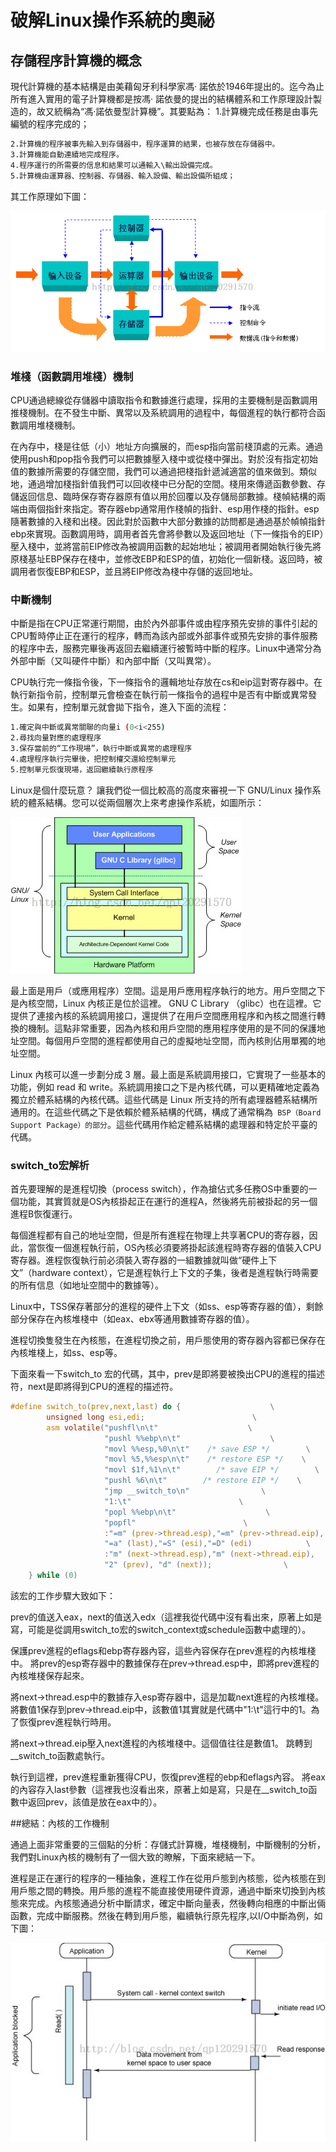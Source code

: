 # 破解Linux操作系統的奧祕

## 存儲程序計算機的概念

現代計算機的基本結構是由美藉匈牙利科學家馮· 諾依於1946年提出的。迄今為止所有進入實用的電子計算機都是按馮· 諾依曼的提出的結構體系和工作原理設計製造的，故又統稱為“馮·諾依曼型計算機”。其要點為：
1.計算機完成任務是由事先編號的程序完成的；

```sh
2.計算機的程序被事先輸入到存儲器中，程序運算的結果，也被存放在存儲器中。
3.計算機能自動連續地完成程序。
4.程序運行的所需要的信息和結果可以通輸入\輸出設備完成。
5.計算機由運算器、控制器、存儲器、輸入設備、輸出設備所組成；
```

其工作原理如下圖：

![](./images/20130630213842359.png)

### 堆棧（函數調用堆棧）機制

CPU通過總線從存儲器中讀取指令和數據進行處理，採用的主要機制是函數調用推棧機制。在不發生中斷、異常以及系統調用的過程中，每個進程的執行都符合函數調用堆棧機制。

在內存中，棧是往低（小）地址方向擴展的，而esp指向當前棧頂處的元素。通過使用push和pop指令我們可以把數據壓入棧中或從棧中彈出。對於沒有指定初始值的數據所需要的存儲空間，我們可以通過把棧指針遞減適當的值來做到。類似地，通過增加棧指針值我們可以回收棧中已分配的空間。棧用來傳遞函數參數、存儲返回信息、臨時保存寄存器原有值以用於回覆以及存儲局部數據。棧幀結構的兩端由兩個指針來指定。寄存器ebp通常用作棧幀的指針、esp用作棧的指針。esp隨著數據的入棧和出棧。因此對於函數中大部分數據的訪問都是通過基於幀幀指針ebp來實現。函數調用時，調用者首先會將參數以及返回地址（下一條指令的EIP）壓入棧中，並將當前EIP修改為被調用函數的起始地址；被調用者開始執行後先將原棧基址EBP保存在棧中，並修改EBP和ESP的值，初始化一個新棧。返回時，被調用者恢復EBP和ESP，並且將EIP修改為棧中存儲的返回地址。

### 中斷機制

中斷是指在CPU正常運行期間，由於內外部事件或由程序預先安排的事件引起的CPU暫時停止正在運行的程序，轉而為該內部或外部事件或預先安排的事件服務的程序中去，服務完畢後再返回去繼續運行被暫時中斷的程序。Linux中通常分為外部中斷（又叫硬件中斷）和內部中斷（又叫異常）。

CPU執行完一條指令後，下一條指令的邏輯地址存放在cs和eip這對寄存器中。在執行新指令前，控制單元會檢查在執行前一條指令的過程中是否有中斷或異常發生。如果有，控制單元就會拋下指令，進入下面的流程：

```sh
1.確定與中斷或異常關聯的向量i (0<i<255)
2.尋找向量對應的處理程序
3.保存當前的“工作現場”，執行中斷或異常的處理程序
4.處理程序執行完畢後，把控制權交還給控制單元
5.控制單元恢復現場，返回繼續執行原程序
```

Linux是個什麼玩意？
讓我們從一個比較高的高度來審視一下 GNU/Linux 操作系統的體系結構。您可以從兩個層次上來考慮操作系統，如圖所示：

![](./images/20130701000114468.jpg)

最上面是用戶（或應用程序）空間。這是用戶應用程序執行的地方。用戶空間之下是內核空間，Linux 內核正是位於這裡。
GNU C Library （glibc）也在這裡。它提供了連接內核的系統調用接口，還提供了在用戶空間應用程序和內核之間進行轉換的機制。這點非常重要，因為內核和用戶空間的應用程序使用的是不同的保護地址空間。每個用戶空間的進程都使用自己的虛擬地址空間，而內核則佔用單獨的地址空間。

Linux 內核可以進一步劃分成 3 層。最上面是系統調用接口，它實現了一些基本的功能，例如 read 和 write。系統調用接口之下是內核代碼，可以更精確地定義為獨立於體系結構的內核代碼。這些代碼是 Linux 所支持的所有處理器體系結構所通用的。在這些代碼之下是依賴於體系結構的代碼，構成了通常稱為` BSP（Board Support Package）的部分`。這些代碼用作給定體系結構的處理器和特定於平臺的代碼。

### switch_to宏解析

首先要理解的是進程切換（process switch），作為搶佔式多任務OS中重要的一個功能，其實質就是OS內核掛起正在運行的進程A，然後將先前被掛起的另一個進程B恢復運行。

每個進程都有自己的地址空間，但是所有進程在物理上共享著CPU的寄存器，因此，當恢復一個進程執行前，OS內核必須要將掛起該進程時寄存器的值裝入CPU寄存器。進程恢復執行前必須裝入寄存器的一組數據就叫做“硬件上下文”（hardware context），它是進程執行上下文的子集，後者是進程執行時需要的所有信息（如地址空間中的數據等）。

Linux中，TSS保存著部分的進程的硬件上下文（如ss、esp等寄存器的值），剩餘部分保存在內核堆棧中（如eax、ebx等通用數據寄存器的值）。

進程切換隻發生在內核態，在進程切換之前，用戶態使用的寄存器內容都已保存在內核堆棧上，如ss、esp等。

下面來看一下switch_to 宏的代碼，其中，prev是即將要被換出CPU的進程的描述符，next是即將得到CPU的進程的描述符。

```c
#define switch_to(prev,next,last) do {                    \
        unsigned long esi,edi;                        \
        asm volatile("pushfl\n\t"                    \
                     "pushl %%ebp\n\t"                    \
                     "movl %%esp,%0\n\t"    /* save ESP */        \
                     "movl %5,%%esp\n\t"    /* restore ESP */    \
                     "movl $1f,%1\n\t"        /* save EIP */        \
                     "pushl %6\n\t"        /* restore EIP */    \
                     "jmp __switch_to\n"                \
                     "1:\t"                        \
                     "popl %%ebp\n\t"                    \
                     "popfl"                        \
                     :"=m" (prev->thread.esp),"=m" (prev->thread.eip),    \
                     "=a" (last),"=S" (esi),"=D" (edi)            \
                     :"m" (next->thread.esp),"m" (next->thread.eip),    \
                     "2" (prev), "d" (next));                \
    } while (0)
```
該宏的工作步驟大致如下：

prev的值送入eax，next的值送入edx（這裡我從代碼中沒有看出來，原著上如是寫，可能是從調用switch_to宏的switch_context或schedule函數中處理的）。

保護prev進程的eflags和ebp寄存器內容，這些內容保存在prev進程的內核堆棧中。
將prev的esp寄存器中的數據保存在prev->thread.esp中，即將prev進程的內核堆棧保存起來。

將next->thread.esp中的數據存入esp寄存器中，這是加載next進程的內核堆棧。
將數值1保存到prev->thread.eip中，該數值1其實就是代碼中"1:\t"這行中的1。為了恢復prev進程執行時用。

將next->thread.eip壓入next進程的內核堆棧中。這個值往往是數值1。
跳轉到__switch_to函數處執行。

執行到這裡，prev進程重新獲得CPU，恢復prev進程的ebp和eflags內容。
將eax的內容存入last參數（這裡我也沒看出來，原著上如是寫，只是在__switch_to函數中返回prev，該值是放在eax中的）。

##總結：內核的工作機制

通過上面非常重要的三個點的分析：存儲式計算機，堆棧機制，中斷機制的分析，我們對Linux內核的機制有了一個大致的瞭解，下面來總結一下。

進程是正在運行的程序的一種抽象，進程工作在從用戶態到內核態，從內核態在到用戶態之間的轉換。用戶態的進程不能直接使用硬件資源，通過中斷來切換到內核態來完成。內核態通過分析中斷請求，確定中斷向量表，然後轉向相應的中斷出倆函數，完成中斷服務。然後在轉到用戶態，繼續執行原先程序,以I/O中斷為例，如下圖：

        
![](./images/20130701004251328.jpg)